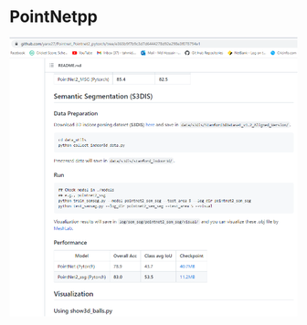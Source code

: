 # PointNetpp

<p align="center">
  <img src="./0 SEGMENTATION Instructions.png" width="600" title="Vision transformer">
</p>

